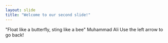 ```yaml
---
layout: slide
title: "Welcome to our second slide!"
---
```

"Float like a butterfly, sting like a bee" Muhammad Ali
Use the left arrow to go back!
